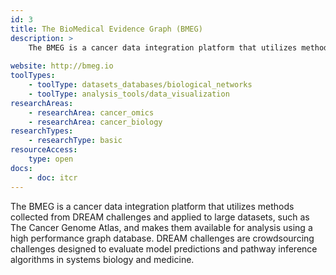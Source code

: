```yaml
---
id: 3
title: The BioMedical Evidence Graph (BMEG)
description: >
    The BMEG is a cancer data integration platform that utilizes methods collected from Dialogue for Reverse Engineering Assessments and Methods (DREAM) challenges and applied to large datasets, such as The Cancer Genome Atlas, and makes them available for analysis using a high performance graph database.
    
website: http://bmeg.io
toolTypes:
    - toolType: datasets_databases/biological_networks
    - toolType: analysis_tools/data_visualization
researchAreas:
    - researchArea: cancer_omics
    - researchArea: cancer_biology
researchTypes:
    - researchType: basic
resourceAccess:
    type: open
docs:
    - doc: itcr      
---
```

The BMEG is a cancer data integration platform that utilizes methods collected from DREAM challenges and applied to large datasets, such as The Cancer Genome Atlas, and makes them available for analysis using a high performance graph database. DREAM challenges are crowdsourcing challenges designed to evaluate model predictions and pathway inference algorithms in systems biology and medicine.